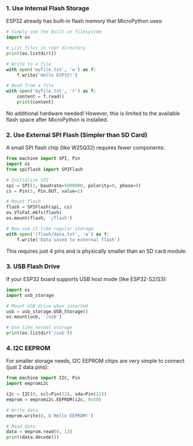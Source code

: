 ### 1. Use Internal Flash Storage

ESP32 already has built-in flash memory that MicroPython uses:

```python
# Simply use the built-in filesystem
import os

# List files in root directory
print(os.listdir())

# Write to a file
with open('myfile.txt', 'w') as f:
    f.write('Hello ESP32!')

# Read from a file
with open('myfile.txt', 'r') as f:
    content = f.read()
    print(content)
```

No additional hardware needed! However, this is limited to the available flash space after MicroPython is installed.

### 2. Use External SPI Flash (Simpler than SD Card)

A small SPI flash chip (like W25Q32) requires fewer components:

```python
from machine import SPI, Pin
import os
from spiflash import SPIFlash

# Initialize SPI
spi = SPI(1, baudrate=5000000, polarity=0, phase=0)
cs = Pin(5, Pin.OUT, value=1)

# Mount flash
flash = SPIFlash(spi, cs)
os.VfsFat.mkfs(flash)
os.mount(flash, '/flash')

# Now use it like regular storage
with open('/flash/data.txt', 'w') as f:
    f.write('Data saved to external flash')
```

This requires just 4 pins and is physically smaller than an SD card module.

### 3. USB Flash Drive

If your ESP32 board supports USB host mode (like ESP32-S2/S3):

```python
import os
import usb_storage

# Mount USB drive when inserted
usb = usb_storage.USB_Storage()
os.mount(usb, '/usb')

# Use like normal storage
print(os.listdir('/usb'))
```

### 4. I2C EEPROM

For smaller storage needs, I2C EEPROM chips are very simple to connect (just 2 data pins):

```python
from machine import I2C, Pin
import eepromi2c

i2c = I2C(0, scl=Pin(22), sda=Pin(21))
eeprom = eepromi2c.EEPROM(i2c, 0x50)

# Write data
eeprom.write(0, b'Hello EEPROM!')

# Read data
data = eeprom.read(0, 13)
print(data.decode())
```